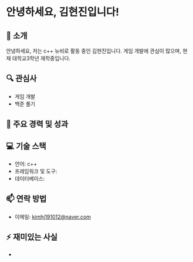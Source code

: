 # 안녕하세요, 김현진입니다!

## 👋 소개
안녕하세요, 저는 c++ 뉴비로 활동 중인 김현진입니다. 게임 개발에 관심이 많으며, 현재 대학교3학년 재학중입니다.

## 🔍 관심사
- 게임 개발
- 백준 풀기

## 🌟 주요 경력 및 성과


## 💻 기술 스택
- 언어: c++
- 프레임워크 및 도구:
- 데이터베이스:

## 📫 연락 방법
- 이메일: kimhj191012@naver.com

## ⚡ 재미있는 사실
- 
